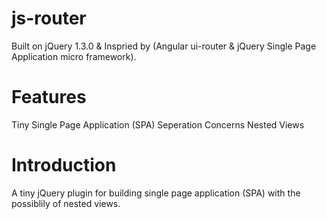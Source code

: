 js-router
==========
Built on jQuery 1.3.0 & Inspried by (Angular ui-router & jQuery Single Page Application micro framework).

# Features
Tiny
Single Page Application (SPA)
Seperation Concerns
Nested Views

# Introduction
A tiny jQuery plugin for building single page application (SPA) with the possiblily of nested views.

